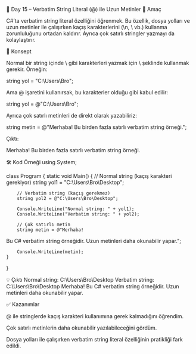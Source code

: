 📌 Day 15 – Verbatim String Literal (@) ile Uzun Metinler
🎯 Amaç

C#’ta verbatim string literal özelliğini öğrenmek.
Bu özellik, dosya yolları ve uzun metinler ile çalışırken kaçış karakterlerini (\n, \\ vb.) kullanma zorunluluğunu ortadan kaldırır. Ayrıca çok satırlı stringler yazmayı da kolaylaştırır.

📖 Konsept

Normal bir string içinde \ gibi karakterleri yazmak için \\ şeklinde kullanmak gerekir.
Örneğin:

string yol = "C:\\Users\\Bro";


Ama @ işaretini kullanırsak, bu karakterler olduğu gibi kabul edilir:

string yol = @"C:\Users\Bro";


Ayrıca çok satırlı metinleri de direkt olarak yazabiliriz:

string metin = @"Merhaba!
Bu birden fazla satırlı
verbatim string örneği.";


Çıktı:

Merhaba!
Bu birden fazla satırlı
verbatim string örneği.

🛠️ Kod Örneği
using System;

class Program
{
    static void Main()
    {
        // Normal string (kaçış karakteri gerekiyor)
        string yol1 = "C:\\Users\\Bro\\Desktop";

        // Verbatim string (kaçış gerekmez)
        string yol2 = @"C:\Users\Bro\Desktop";

        Console.WriteLine("Normal string: " + yol1);
        Console.WriteLine("Verbatim string: " + yol2);

        // Çok satırlı metin
        string metin = @"Merhaba!
Bu C# verbatim string örneğidir.
Uzun metinleri daha okunabilir yapar.";

        Console.WriteLine(metin);
    }
}

💡 Çıktı
Normal string: C:\Users\Bro\Desktop
Verbatim string: C:\Users\Bro\Desktop
Merhaba!
Bu C# verbatim string örneğidir.
Uzun metinleri daha okunabilir yapar.

✅ Kazanımlar

@ ile stringlerde kaçış karakteri kullanımına gerek kalmadığını öğrendim.

Çok satırlı metinlerin daha okunabilir yazılabileceğini gördüm.

Dosya yolları ile çalışırken verbatim string literal özelliğinin pratikliği fark edildi.
